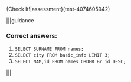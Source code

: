 {Check It!|assessment}(test-4074605942)

|||guidance
### Correct answers:

1. `SELECT SURNAME FROM names;`
2. `SELECT city FROM basic_info LIMIT 3;`
3. `SELECT NAM,id FROM names ORDER BY id DESC;`

|||